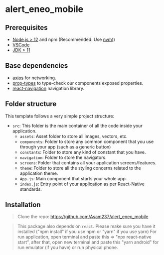 # alert_eneo_mobile

## Prerequisites

- [Node.js > 12](https://nodejs.org) and npm (Recommended: Use [nvm](https://github.com/nvm-sh/nvm)))
- [VSCode](https://code.visualstudio.com/)
- [JDK > 11](https://www.oracle.com/java/technologies/javase-jdk11-downloads.html)

## Base dependencies

- [axios](https://github.com/axios/axios) for networking.
- [prop-types](https://github.com/facebook/prop-types) to type-check our components exposed properties.
- [react-navigation](https://reactnavigation.org/) navigation library.

## Folder structure

This template follows a very simple project structure:

- `src`: This folder is the main container of all the code inside your application.
  - `assets`: Asset folder to store all images, vectors, etc.
  - `components`: Folder to store any common component that you use through your app (such as a generic button)
  - `constants`: Folder to store any kind of constant that you have.
  - `navigation`: Folder to store the navigators.
  - `screens`: Folder that contains all your application screens/features.
  - `theme`: Folder to store all the styling concerns related to the application theme.
  - `App.js`: Main component that starts your whole app.
  - `index.js`: Entry point of your application as per React-Native standards.


## Installation

> Clone the repo:  https://github.com/Asam237/alert_eneo_mobile

> This package also depends on `react`. Please make sure you have it installed ("npm install" if you use npm or "yarn" if you use yarn)
> For run application, open terminal and paste this => "npx react-native start", after that, open new terminal and paste this "yarn android" for run emulator (if you have) or run physical phone.

